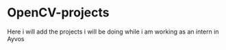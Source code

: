 # OpenCV-projects

Here i will add the projects i will be doing while i am working as an intern in Ayvos

